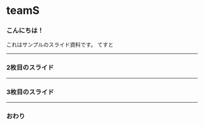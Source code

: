 # teamS
### こんにちは！


これはサンプルのスライド資料です。
てすと

---


### 2枚目のスライド


---


### 3枚目のスライド


---


### おわり
